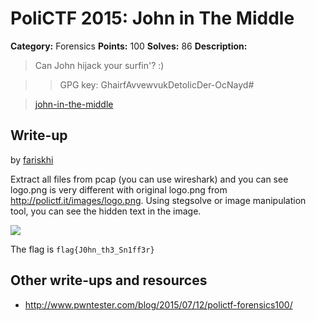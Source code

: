# PoliCTF 2015: John in The Middle

**Category:** Forensics
**Points:** 100
**Solves:** 86
**Description:**

> Can John hijack your surfin'? :)

>> GPG key: GhairfAvvewvukDetolicDer-OcNayd#

> [john-in-the-middle](john-in-the-middle_153a4fa94b9c23459897157df4ed4105.tar.gz.gpg)

## Write-up

by [fariskhi](https://github.com/fariskhi)

Extract all files from pcap (you can use wireshark) and you can see logo.png is very different with original logo.png from http://polictf.it/images/logo.png. Using stegsolve or image manipulation tool, you can see the hidden text in the image.

![](logo.png?raw=true)

The flag is `flag{J0hn_th3_Sn1ff3r}`

## Other write-ups and resources

* <http://www.pwntester.com/blog/2015/07/12/polictf-forensics100/>
